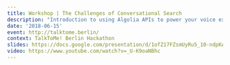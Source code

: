 ```yaml
---
title: Workshop | The Challenges of Conversational Search
description: "Introduction to using Algolia APIs to power your voice experience, with a focus on fast prototyping."
date: '2018-06-15'
event: http://talktome.berlin/
context: TalkToMe! Berlin Hackathon
slides: https://docs.google.com/presentation/d/1ofZ17FZsmUyRu5_10-ndpKAQMJ_3m_e0tA5ZXDVFp-k/edit?usp=sharing
video: https://www.youtube.com/watch?v=_U-K9oaNBhc
---
```

